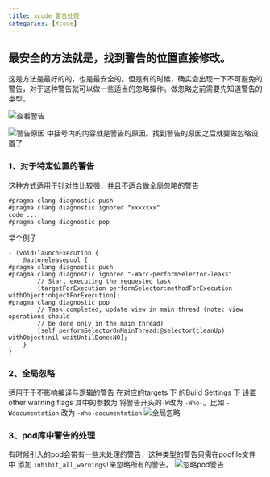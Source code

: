 ```yaml
---
title: xcode 警告处理
categories: [Xcode]
---
```


## 最安全的方法就是，找到警告的位置直接修改。
这是方法是最好的的，也是最安全的。但是有的时候，确实会出现一下不可避免的警告，对于这种警告就可以做一些适当的忽略操作。做忽略之前需要先知道警告的类型。

![查看警告](http://upload-images.jianshu.io/upload_images/1681985-3e2f6d8b3786aeb1.png?imageMogr2/auto-orient/strip%7CimageView2/2/w/1240)

![警告原因](http://upload-images.jianshu.io/upload_images/1681985-c7bf35a783c9b1c4.png?imageMogr2/auto-orient/strip%7CimageView2/2/w/1240)
中括号内的内容就是警告的原因。找到警告的原因之后就要做忽略设置了

### 1、对于特定位置的警告
这种方式适用于针对性比较强，并且不适合做全局忽略的警告
```objective_c
#pragma clang diagnostic push
#pragma clang diagnostic ignored "xxxxxxx"
code ...
#pragma clang diagnostic pop
```

举个例子
```objective_c
- (void)launchExecution {
	@autoreleasepool {
#pragma clang diagnostic push
#pragma clang diagnostic ignored "-Warc-performSelector-leaks"
		// Start executing the requested task
		[targetForExecution performSelector:methodForExecution withObject:objectForExecution];
#pragma clang diagnostic pop
		// Task completed, update view in main thread (note: view operations should
		// be done only in the main thread)
		[self performSelectorOnMainThread:@selector(cleanUp) withObject:nil waitUntilDone:NO];
	}
}
```
### 2、全局忽略
适用于于不影响编译与逻辑的警告
在对应的targets 下 的Build Settings 下 设置 other warning flags
其中的参数为 将警告开头的`-W`改为 `-Wno-`。比如 `-Wdocumentation` 改为 `-Wno-documentation`
![全局忽略](http://upload-images.jianshu.io/upload_images/1681985-c3d48012215aad78.png?imageMogr2/auto-orient/strip%7CimageView2/2/w/1240)

### 3、pod库中警告的处理
有时候引入的pod会带有一些未处理的警告，这种类型的警告只需在podfile文件中 添加 `inhibit_all_warnings!`来忽略所有的警告。
![忽略pod警告](http://upload-images.jianshu.io/upload_images/1681985-1aef3dd8acad2cb7.png?imageMogr2/auto-orient/strip%7CimageView2/2/w/1240)
